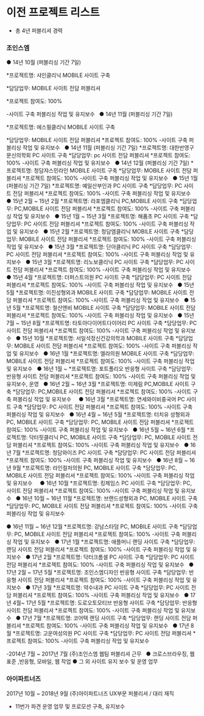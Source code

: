 # 이전 프로젝트 리스트
- 총 4년 퍼블리셔 경력

### 조인스엠 
● 14년 10월 (퍼블리싱 기간 7일)

*프로젝트명: 샤인클리닉 MOBILE 사이트 구축

*담당업무: MOBILE 사이트 전담 퍼블리셔 

*프로젝트 참여도: 100% 

-사이트 구축 퍼블리싱 작업 및 유지보수
 
● 14년 11월 (퍼블리싱 기간 7일)

*프로젝트명: 에스필클리닉 MOBILE 사이트 구축

*담당업무: MOBILE 사이트 전담 퍼블리셔 
*프로젝트 참여도: 100% 
-사이트 구축 퍼블리싱 작업 및 유지보수
 
● 14년 11월 (퍼블리싱 기간 7일)
*프로젝트명: 대한반영구 문신의학회 PC 사이트 구축
*담당업무: pc 사이트 전담 퍼블리셔 
*프로젝트 참여도: 100% 
-사이트 구축 퍼블리싱 작업 및 유지보수
 
● 14년 12월 (퍼블리싱 기간 7일)
*프로젝트명: 청담쟈스민라인 MOBILE 사이트 구축
*담당업무: MOBILE 사이트 전담 퍼블리셔 
*프로젝트 참여도: 100% 
-사이트 구축 퍼블리싱 작업 및 유지보수
 
● 15년 1월 (퍼블리싱 기간 7일)
*프로젝트명: 예일산부인과 PC 사이트 구축
*담당업무: PC 사이트 전담 퍼블리셔 
*프로젝트 참여도: 100% 
-사이트 구축 퍼블리싱 작업 및 유지보수
 
● 15년 2월 ~ 15년 2월
*프로젝트명: 라포엠클리닉 PC,MOBILE 사이트 구축
*담당업무: PC,MOBILE 사이트 전담 퍼블리셔 
*프로젝트 참여도: 100% 
-사이트 구축 퍼블리싱 작업 및 유지보수
 
● 15년 1월 ~ 15년 3월
*프로젝트명: 해품초 PC 사이트 구축
*담당업무: PC 사이트 전담 퍼블리셔 
*프로젝트 참여도: 100% 
-사이트 구축 퍼블리싱 작업 및 유지보수
 
● 15년 2월
*프로젝트명: 청담엠클리닉 MOBILE 사이트 구축
*담당업무: MOBILE 사이트 전담 퍼블리셔 
*프로젝트 참여도: 100% 
-사이트 구축 퍼블리싱 작업 및 유지보수
 
● 15년 3월
*프로젝트명: 단아클리닉 PC 사이트 구축
*담당업무: PC 사이트 전담 퍼블리셔 
*프로젝트 참여도: 100% 
-사이트 구축 퍼블리싱 작업 및 유지보수
 
● 15년 3월
*프로젝트명: 리노보클리닉 PC 사이트 구축
*담당업무: PC 사이트 전담 퍼블리셔 
*프로젝트 참여도: 100% 
-사이트 구축 퍼블리싱 작업 및 유지보수
 
● 15년 4월
*프로젝트명: 더퍼스트의원 PC 사이트 구축
*담당업무: PC 사이트 전담 퍼블리셔 
*프로젝트 참여도: 100% 
-사이트 구축 퍼블리싱 작업 및 유지보수
 
● 15년 5월
*프로젝트명: 이진성형외과 MOBILE 사이트 구축
*담당업무: MOBILE 사이트 전담 퍼블리셔 
*프로젝트 참여도: 100% 
-사이트 구축 퍼블리싱 작업 및 유지보수
 
● 15년 5월
*프로젝트명: 철산엔비 MOBILE 사이트 구축
*담당업무: MOBILE 사이트 전담 퍼블리셔 
*프로젝트 참여도: 100% 
-사이트 구축 퍼블리싱 작업 및 유지보수
 
● 15년 7월 ~ 15년 8월
*프로젝트명: 타토아다이어트다이어리 PC 사이트 구축
*담당업무: PC 사이트 전담 퍼블리셔 
*프로젝트 참여도: 100% 
-사이트 구축 퍼블리싱 작업 및 유지보수
 
● 15년 10월
*프로젝트명: 서일석정신건강의학과 MOBILE 사이트 구축
*담당업무: MOBILE 사이트 전담 퍼블리셔 
*프로젝트 참여도: 100% 
-사이트 구축 퍼블리싱 작업 및 유지보수
 
● 16년 1월
*프로젝트명: 엘라의원 MOBILE 사이트 구축
*담당업무: MOBILE 사이트 전담 퍼블리셔 
*프로젝트 참여도: 100% 
-사이트 구축 퍼블리싱 작업 및 유지보수
 
● 16년 1월 ~
*프로젝트명: 포트폴리오 반응형 사이트 구축
*담당업무: 반응형 사이트 전담 퍼블리셔 
*프로젝트 참여도: 100% 
-사이트 구축 퍼블리싱 작업 및 유지보수, 운영
 
● 16년 2월 ~ 16년 3월
*프로젝트명: 미제림 PC,MOBILE 사이트 구축
*담당업무: PC,MOBILE 사이트 전담 퍼블리셔 
*프로젝트 참여도: 100% 
-사이트 구축 퍼블리싱 작업 및 유지보수
 
 
● 16년 3월
*프로젝트명: 연세와이비중국어 PC 사이트 구축
*담당업무: PC 사이트 전담 퍼블리셔 
*프로젝트 참여도: 100% 
-사이트 구축 퍼블리싱 작업 및 유지보수
 
● 16년 4월 ~ 16년 5월
*프로젝트명: 터치유 성형외과 PC, MOBILE 사이트 구축
*담당업무: PC, MOBILE 사이트 전담 퍼블리셔 
*프로젝트 참여도: 100% 
-사이트 구축 퍼블리싱 작업 및 유지보수
 
● 16년 5월 ~ 16년 6월
*프로젝트명: 닥터핏클리닉 PC, MOBILE 사이트 구축
*담당업무: PC, MOBILE 사이트 전담 퍼블리셔 
*프로젝트 참여도: 100% 
-사이트 구축 퍼블리싱 작업 및 유지보수
 
● 16년 7월
*프로젝트명: 청담와이즈 PC 사이트 구축
*담당업무: PC 사이트 전담 퍼블리셔 
*프로젝트 참여도: 100% 
-사이트 구축 퍼블리싱 작업 및 유지보수
 
● 16년 8월 ~ 16년 9월
*프로젝트명: 라인컬처의원 PC, MOBILE 사이트 구축
*담당업무: PC, MOBILE 사이트 전담 퍼블리셔 
*프로젝트 참여도: 100% 
-사이트 구축 퍼블리싱 작업 및 유지보수
 
 
● 16년 10월
*프로젝트명: 킹제임스 PC 사이트 구축
*담당업무: PC, 사이트 전담 퍼블리셔 
*프로젝트 참여도: 100% 
-사이트 구축 퍼블리싱 작업 및 유지보수
 
● 16년 10월 ~ 16년 11월
*프로젝트명: 브랜드성형외과 PC, MOBILE 사이트 구축
*담당업무: PC, MOBILE 사이트 전담 퍼블리셔 
*프로젝트 참여도: 100% 
-사이트 구축 퍼블리싱 작업 및 유지보수

● 16년 11월 ~ 16년 12월
*프로젝트명: 강남스타덤 PC, MOBILE 사이트 구축
*담당업무: PC, MOBILE 사이트 전담 퍼블리셔 
*프로젝트 참여도: 100% 
-사이트 구축 퍼블리싱 작업 및 유지보수 
 
● 17년 1월
*프로젝트명: 애플머니 랜딩 사이트 구축
*담당업무: 랜딩 사이트 전담 퍼블리셔 
*프로젝트 참여도: 100% 
-사이트 구축 퍼블리싱 작업 및 유지보수
 
● 17년 2월
*프로젝트명: 닥터크롬셀 PC 사이트 구축
*담당업무: PC 사이트 전담 퍼블리셔 
*프로젝트 참여도: 100% 
-사이트 구축 퍼블리싱 작업 및 유지보수
 
● 17년 2월 ~ 17년 5월
*프로젝트명: 조인스엠디자인 반응형 사이트 구축
*담당업무: 반응형 사이트 전담 퍼블리셔 
*프로젝트 참여도: 100% 
-사이트 구축 퍼블리싱 작업 및 유지보수
 
● 17년 3월
*프로젝트명: 약수내과 PC 사이트 구축
*담당업무: PC 사이트 전담 퍼블리셔 
*프로젝트 참여도: 100% 
-사이트 구축 퍼블리싱 작업 및 유지보수
 
● 17년 4월~ 17년 5월
*프로젝트명: 도로오토모티브 반응형 사이트 구축
*담당업무: 반응형 사이트 전담 퍼블리셔 
*프로젝트 참여도: 100% 
-사이트 구축 퍼블리싱 작업 및 유지보수
 
● 17년 7월
*프로젝트명: 코어텍 랜딩 사이트 구축
*담당업무: 랜딩 사이트 전담 퍼블리셔 
*프로젝트 참여도: 100% 
-사이트 구축 퍼블리싱 작업 및 유지보수
 
● 17년 8월
*프로젝트명: 고운여성의원 PC 사이트 구축
*담당업무: PC 사이트 전담 퍼블리셔 
*프로젝트 참여도: 100% 
-사이트 구축 퍼블리싱 작업 및 유지보수

-2014년 7월 ~ 2017년 7월 (주)조인스엠 웹팀 퍼블리셔 근무
 
● 크로스브라우징, 웹표준 ,반응형, 모바일, 웹 작업
● 그 외 사이트 유지 보수 및 운영 업무

### 아이파트너즈
2017년 10월 ~ 2018년 9월 (주)아이파트너즈 UX부문 퍼블리셔 / 대리 재직
- 11번가 파견 운영 업무 및 프로모션 구축, 유지보수
